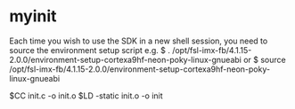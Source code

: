 # myinit
Each time you wish to use the SDK in a new shell session, you need to source the environment setup script e.g.
$ . /opt/fsl-imx-fb/4.1.15-2.0.0/environment-setup-cortexa9hf-neon-poky-linux-gnueabi
or 
$ source /opt/fsl-imx-fb/4.1.15-2.0.0/environment-setup-cortexa9hf-neon-poky-linux-gnueabi
 
$CC init.c -o init.o
$LD -static init.o -o init
